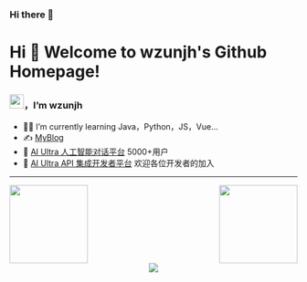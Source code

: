 ### Hi there 👋
# Hi 🎉 Welcome to wzunjh's Github Homepage!
### <img src="https://media.giphy.com/media/hvRJCLFzcasrR4ia7z/giphy.gif" width="25px">，I’m wzunjh

- 👨‍💻 I’m currently learning Java，Python，JS，Vue...
- ✍️ [MyBlog](https://wzunjh.top)
- 💬 [AI Ultra 人工智能对话平台](https://chat.wzunjh.top) 5000+用户
- 🤖 [AI Ultra API 集成开发者平台](https://api.wzunjh.top) 欢迎各位开发者的加入

<hr/>
<div style="display: flex; justify-content: space-between;">
    <div> 
        <img height="137px" src="https://github-readme-stats.vercel.app/api?username=wzunjh&hide_title=true&hide_border=true&show_icons=trueline_height=21&text_color=000&icon_color=000&bg_color=0,ea6161,ffc64d,fffc4d,52fa5a&theme=graywhite" /> 
    </div>
    <div> 
        <img height="137px" src="https://github-readme-stats.vercel.app/api/top-langs/?username=wzunjh&hide_title=true&hide_border=true&layout=compact&langs_count=6&text_color=000&icon_color=fff&bg_color=0,52fa5a,4dfcff,c64dff&theme=graywhite" /> 
    </div>
</div>

<div align="center"> <img src="https://github-profile-trophy.vercel.app/?username=wzunjh" /> </div>

